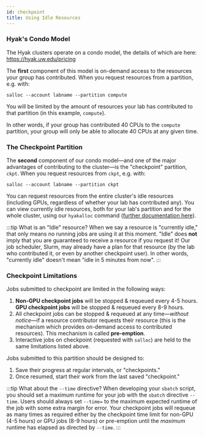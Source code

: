 ```yaml
---
id: checkpoint
title: Using Idle Resources
---
```

### Hyak's Condo Model
The Hyak clusters operate on a condo model, the details of which are here: https://hyak.uw.edu/pricing

The **first** component of this model is on-demand access to the resources your group has contributed. When you request resources from a partition, e.g. with:

```shell terminal=true
salloc --account labname --partition compute
```

You will be limited by the amount of resources your lab has contributed to that partition (in this example, `compute`).

In other words, if your group has contributed 40 CPUs to the `compute` partition, your group will only be able to allocate 40 CPUs at any given time.

### The Checkpoint Partition
The **second** component of our condo model—and one of the major advantages of contributing to the cluster—is the "checkpoint" partition, `ckpt`. When you request resources from `ckpt`, e.g. with:

```shell terminal=true
salloc --account labname --partition ckpt
```

You can request resources from the entire cluster's idle resources (including GPUs, regardless of whether your lab has contributed any). You can view currently idle resources, both for your lab's partition and for the whole cluster, using our `hyakalloc` command ([further documentation here](https://hyak.uw.edu/docs/compute/resource-monitoring#hyakalloc)).

:::tip What is an "Idle" resource?
When we say a resource is "currently idle," that only means no running jobs are using it at this moment. "Idle" does **not** imply that you are guaranteed to receive a resource if you request it! Our job scheduler, Slurm, may already have a plan for that resource (by the lab who contributed it, or even by another checkpoint user). In other words, "currently idle" doesn't mean "idle in 5 minutes from now".
:::

### Checkpoint Limitations

Jobs submitted to checkpoint are limited in the following ways:

1. **Non-GPU checkpoint jobs** will be stopped & requeued every 4-5 hours. **GPU checkpoint jobs** will be stopped & requeued every 8-9 hours.
2. All checkpoint jobs can be stopped & requeued at any time—*without notice*—if a resource contributor requests their resource (this is the mechanism which provides on-demand access to contributed resources). This mechanism is called **pre-emption**.
3. Interactive jobs on checkpoint (requested with `salloc`) are held to the same limitations listed above. 

Jobs submitted to this partition should be designed to:

1. Save their progress at regular intervals, or "checkpoints."
2. Once resumed, start their work from the last saved "checkpoint."

:::tip What about the `--time` directive?
When developing your `sbatch` script, you should set a maximum runtime for your job with the `sbatch` directive `--time`. Users should always set `--time=` to the maximum expected runtime of the job with some extra margin for error. Your checkpoint jobs will requeue as many times as required either by the checkpoint time limit for non-GPU (4-5 hours) or GPU jobs (8-9 hours) or pre-emption until the *maximum* runtime has elapsed as directed by `--time`.
:::